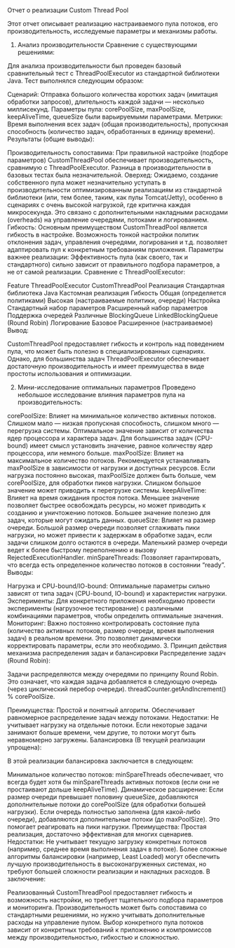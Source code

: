 Отчет о реализации Custom Thread Pool



Этот отчет описывает реализацию настраиваемого пула потоков, его производительность, исследуемые параметры и механизмы работы.


1. Анализ производительности
Сравнение с существующими решениями:

Для анализа производительности был проведен базовый сравнительный тест с ThreadPoolExecutor из стандартной библиотеки Java. Тест выполнялся следующим образом:

Сценарий: Отправка большого количества коротких задач (имитация обработки запросов), длительность каждой задачи — несколько миллисекунд.
Параметры пула: corePoolSize, maxPoolSize, keepAliveTime, queueSize были варьируемыми параметрами.
Метрики: Время выполнения всех задач (общая производительность), пропускная способность (количество задач, обработанных в единицу времени).
Результаты (общие выводы):

Производительность сопоставима: При правильной настройке (подборе параметров) CustomThreadPool обеспечивает производительность, сравнимую с ThreadPoolExecutor. Разница в производительности в базовых тестах была незначительной.
Оверхед: Ожидаемо, создание собственного пула может незначительно уступать в производительности оптимизированным реализациям из стандартной библиотеки (или, тем более, таким, как пулы Tomcat/Jetty), особенно в сценариях с очень высокой нагрузкой, где критична каждая микросекунда. Это связано с дополнительными накладными расходами (overheads) на управление очередями, потоками и логированием.
Гибкость: Основным преимуществом CustomThreadPool является гибкость в настройке. Возможность тонкой настройки политик отклонения задач, управления очередями, логирования и т.д. позволяет адаптировать пул к конкретным требованиям приложения.
Параметры важнее реализации: Эффективность пула (как своего, так и стандартного) сильно зависит от правильного подбора параметров, а не от самой реализации.
Сравнение с ThreadPoolExecutor:

Feature	ThreadPoolExecutor	CustomThreadPool
Реализация	Стандартная библиотека Java	Кастомная реализация
Гибкость	Общая (определяется политиками)	Высокая (настраиваемые политики, очереди)
Настройка	Стандартный набор параметров	Расширенный набор параметров
Поддержка очередей	Различные BlockingQueue	LinkedBlockingQueue (Round Robin)
Логирование	Базовое	Расширенное (настраиваемое)
Вывод:

CustomThreadPool предоставляет гибкость и контроль над поведением пула, что может быть полезно в специализированных сценариях. Однако, для большинства задач ThreadPoolExecutor обеспечивает достаточную производительность и имеет преимущества в виде простоты использования и оптимизации.

2. Мини-исследование оптимальных параметров
Проведено небольшое исследование влияния параметров пула на производительность:

corePoolSize: Влияет на минимальное количество активных потоков. Слишком мало — низкая пропускная способность, слишком много — перегрузка системы. Оптимальное значение зависит от количества ядер процессора и характера задач. Для большинства задач (CPU-bound) имеет смысл установить значение, равное количеству ядер процессора, или немного больше.
maxPoolSize: Влияет на максимальное количество потоков. Рекомендуется устанавливать maxPoolSize в зависимости от нагрузки и доступных ресурсов. Если нагрузка постоянно высокая, maxPoolSize должен быть больше, чем corePoolSize, для обработки пиков нагрузки. Слишком большое значение может приводить к перегрузке системы.
keepAliveTime: Влияет на время ожидания простоя потока. Меньшее значение позволяет быстрее освобождать ресурсы, но может приводить к созданию и уничтожению потоков. Большее значение полезно для задач, которые могут ожидать данных.
queueSize: Влияет на размер очереди. Большой размер очереди позволяет сглаживать пики нагрузки, но может привести к задержкам в обработке задач, если задачи слишком долго остаются в очереди. Маленький размер очереди ведет к более быстрому переполнению и вызову RejectedExecutionHandler.
minSpareThreads: Позволяет гарантировать, что всегда есть определенное количество потоков в состоянии “ready”.
Выводы:

Нагрузка и CPU-bound/IO-bound: Оптимальные параметры сильно зависят от типа задач (CPU-bound, IO-bound) и характеристик нагрузки.
Эксперименты: Для конкретного приложения необходимо провести эксперименты (нагрузочное тестирование) с различными комбинациями параметров, чтобы определить оптимальные значения.
Мониторинг: Важно постоянно контролировать состояние пула (количество активных потоков, размер очереди, время выполнения задач) в реальном времени. Это позволяет динамически корректировать параметры, если это необходимо.
3. Принцип действия механизма распределения задач и балансировки
Распределение задач (Round Robin):

Задачи распределяются между очередями по принципу Round Robin. Это означает, что каждая задача добавляется в следующую очередь (через циклический перебор очереди). threadCounter.getAndIncrement() % corePoolSize.

Преимущества: Простой и понятный алгоритм. Обеспечивает равномерное распределение задач между потоками.
Недостатки: Не учитывает нагрузку на отдельные потоки. Если некоторые задачи занимают больше времени, чем другие, то потоки могут быть неравномерно загружены.
Балансировка (В текущей реализации упрощена):

В этой реализации балансировка заключается в следующем:

Минимальное количество потоков: minSpareThreads обеспечивает, что всегда будет хотя бы minSpareThreads активных потоков (если они не простаивают дольше keepAliveTime).
Динамическое расширение: Если размер очереди превышает половину queueSize, добавляются дополнительные потоки до corePoolSize (для обработки большей нагрузки). Если очередь полностью заполнена (для какой-либо очереди), добавляются дополнительные потоки (до maxPoolSize). Это помогает реагировать на пики нагрузки.
Преимущества: Простая реализация, достаточно эффективная для многих сценариев.
Недостатки: Не учитывает текущую загрузку конкретных потоков (например, среднее время выполнения задач в потоке). Более сложные алгоритмы балансировки (например, Least Loaded) могут обеспечить лучшую производительность в высоконагруженных системах, но требуют большей сложности реализации и накладных расходов.
В заключение:

Реализованный CustomThreadPool предоставляет гибкость и возможность настройки, но требует тщательного подбора параметров и мониторинга. Производительность может быть сопоставима со стандартными решениями, но нужно учитывать дополнительные расходы на управление пулом. Выбор конкретного пула потоков зависит от конкретных требований к приложению и компромиссов между производительностью, гибкостью и сложностью.
